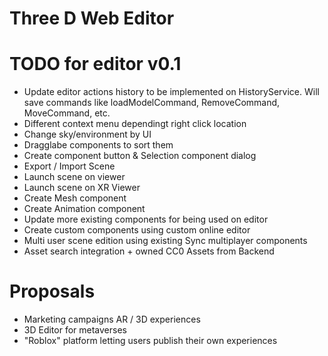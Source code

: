 # Three D Web Editor

# TODO for editor v0.1

- Update editor actions history to be implemented on HistoryService. Will save commands like loadModelCommand, RemoveCommand, MoveCommand, etc.
- Different context menu dependingt right click location
- Change sky/environment by UI
- Dragglabe components to sort them
- Create component button & Selection component dialog
- Export / Import Scene
- Launch scene on viewer
- Launch scene on XR Viewer
- Create Mesh component
- Create Animation component
- Update more existing components for being used on editor
- Create custom components using custom online editor
- Multi user scene edition using existing Sync multiplayer components
- Asset search integration + owned CC0 Assets from Backend

# Proposals

- Marketing campaigns AR / 3D experiences
- 3D Editor for metaverses
- "Roblox" platform letting users publish their own experiences